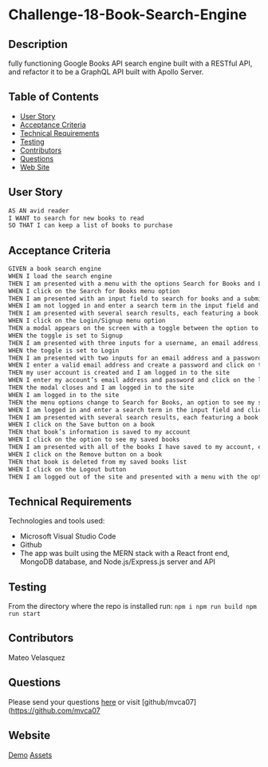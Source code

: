 # Challenge-18-Book-Search-Engine
  ## Description
   fully functioning Google Books API search engine built with a RESTful API, and refactor it to be a GraphQL API built with Apollo Server. 
   
  ## Table of Contents
  * [User Story](#aserStory)
  * [Acceptance Criteria](#acceptanceCriteria)
  * [Technical Requirements](#technicalRequirements)
  * [Testing](#testing) 
  * [Contributors](#contributors)
  * [Questions](#questions)
  * [Web Site](#webite)
  ## User Story

 ```md
AS AN avid reader
I WANT to search for new books to read
SO THAT I can keep a list of books to purchase
```
  ## Acceptance Criteria

 ```md
GIVEN a book search engine
WHEN I load the search engine
THEN I am presented with a menu with the options Search for Books and Login/Signup and an input field to search for books and a submit button
WHEN I click on the Search for Books menu option
THEN I am presented with an input field to search for books and a submit button
WHEN I am not logged in and enter a search term in the input field and click the submit button
THEN I am presented with several search results, each featuring a book’s title, author, description, image, and a link to that book on the Google Books site
WHEN I click on the Login/Signup menu option
THEN a modal appears on the screen with a toggle between the option to log in or sign up
WHEN the toggle is set to Signup
THEN I am presented with three inputs for a username, an email address, and a password, and a signup button
WHEN the toggle is set to Login
THEN I am presented with two inputs for an email address and a password and login button
WHEN I enter a valid email address and create a password and click on the signup button
THEN my user account is created and I am logged in to the site
WHEN I enter my account’s email address and password and click on the login button
THEN the modal closes and I am logged in to the site
WHEN I am logged in to the site
THEN the menu options change to Search for Books, an option to see my saved books, and Logout
WHEN I am logged in and enter a search term in the input field and click the submit button
THEN I am presented with several search results, each featuring a book’s title, author, description, image, and a link to that book on the Google Books site and a button to save a book to my account
WHEN I click on the Save button on a book
THEN that book’s information is saved to my account
WHEN I click on the option to see my saved books
THEN I am presented with all of the books I have saved to my account, each featuring the book’s title, author, description, image, and a link to that book on the Google Books site and a button to remove a book from my account
WHEN I click on the Remove button on a book
THEN that book is deleted from my saved books list
WHEN I click on the Logout button
THEN I am logged out of the site and presented with a menu with the options Search for Books and Login/Signup and an input field to search for books and a submit button
```
  ## Technical Requirements
  Technologies and tools used:

  - Microsoft Visual Studio Code
  - Github
  - The app was built using the MERN stack with a React front end, MongoDB database, and Node.js/Express.js server and API

  ## Testing
  From the directory where the repo is installed run:
    ```
      npm i
      npm run build
      npm run start 
        ```
  
  ## Contributors
  Mateo Velasquez
  
  ## Questions
  Please send your questions [here](mailto:mvca07@gmail.com?subject=[GitHub]%20Dev%20Connect) or visit [github/mvca07](https://github.com/mvca07
  ## Website
[Demo](https://book-search-engine-3iri.onrender.com) [Assets](https://github.com/mvca07/Book-Search-Engine/tree/main/Assets)

